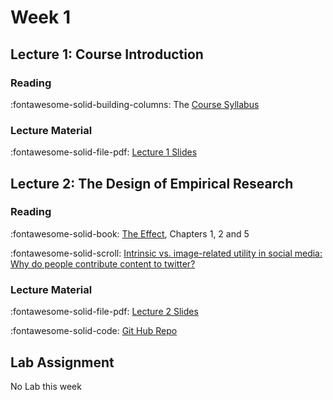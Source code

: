 # Week 1

## Lecture 1: Course Introduction 

### Reading

:fontawesome-solid-building-columns: The [Course Syllabus][syllabus]

### Lecture Material

:fontawesome-solid-file-pdf: [Lecture 1 Slides][l01]

## Lecture 2: The Design of Empirical Research

### Reading

:fontawesome-solid-book: [The Effect][the-effect], Chapters 1, 2 and 5

:fontawesome-solid-scroll: [Intrinsic vs. image-related utility in social media: Why do people contribute content to twitter?][stephan-toubia]


### Lecture Material

:fontawesome-solid-file-pdf: [Lecture 2 Slides][l02-student]

:fontawesome-solid-code: [Git Hub Repo][code]


## Lab Assignment

No Lab this week

<!--- Links Below --->
[syllabus]: ../assets/smwa-syllabus-2024.pdf

[the-effect]: https://theeffectbook.net/index.html
[stephan-toubia]: https://www.researchgate.net/publication/261851427_Intrinsic_vs_Image-Related_Utility_in_Social_Media_Why_Do_People_Contribute_Content_to_Twitter

[l01]: ../assets/lectures/week-01/l01_course_introduction.pdf
[l02-student]: ../assets/lectures/week-01/l02_empirical_research_design_student.pdf
[l02]: ../assets/lectures/l02_empirical_research_design.pdf
[code]: https://github.com/tisem-digital-marketing/smwa-designing-research-code
